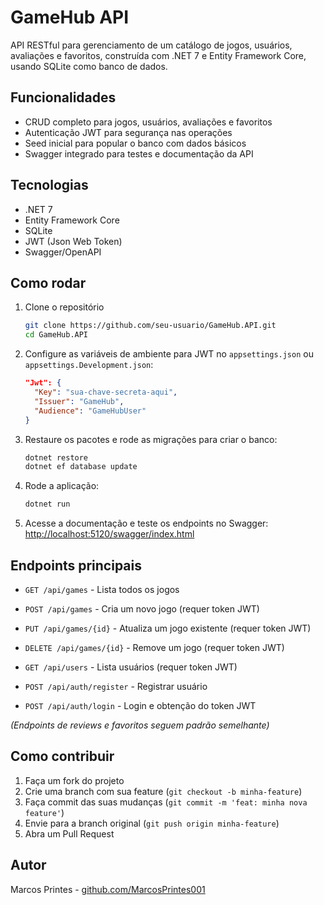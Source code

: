 
# GameHub API

API RESTful para gerenciamento de um catálogo de jogos, usuários, avaliações e favoritos, construída com .NET 7 e Entity Framework Core, usando SQLite como banco de dados.

## Funcionalidades

- CRUD completo para jogos, usuários, avaliações e favoritos
- Autenticação JWT para segurança nas operações
- Seed inicial para popular o banco com dados básicos
- Swagger integrado para testes e documentação da API

## Tecnologias

- .NET 7
- Entity Framework Core
- SQLite
- JWT (Json Web Token)
- Swagger/OpenAPI

## Como rodar

1. Clone o repositório  
   ```bash
   git clone https://github.com/seu-usuario/GameHub.API.git
   cd GameHub.API
   ```

2. Configure as variáveis de ambiente para JWT no `appsettings.json` ou `appsettings.Development.json`:

   ```json
   "Jwt": {
     "Key": "sua-chave-secreta-aqui",
     "Issuer": "GameHub",
     "Audience": "GameHubUser"
   }
   ```

3. Restaure os pacotes e rode as migrações para criar o banco:

   ```bash
   dotnet restore
   dotnet ef database update
   ```

4. Rode a aplicação:

   ```bash
   dotnet run
   ```

5. Acesse a documentação e teste os endpoints no Swagger:  
   [http://localhost:5120/swagger/index.html](http://localhost:5120/swagger/index.html)

## Endpoints principais

- `GET /api/games` - Lista todos os jogos  
- `POST /api/games` - Cria um novo jogo (requer token JWT)  
- `PUT /api/games/{id}` - Atualiza um jogo existente (requer token JWT)  
- `DELETE /api/games/{id}` - Remove um jogo (requer token JWT)  

- `GET /api/users` - Lista usuários (requer token JWT)  
- `POST /api/auth/register` - Registrar usuário  
- `POST /api/auth/login` - Login e obtenção do token JWT  

*(Endpoints de reviews e favoritos seguem padrão semelhante)*

## Como contribuir

1. Faça um fork do projeto  
2. Crie uma branch com sua feature (`git checkout -b minha-feature`)  
3. Faça commit das suas mudanças (`git commit -m 'feat: minha nova feature'`)  
4. Envie para a branch original (`git push origin minha-feature`)  
5. Abra um Pull Request  

## Autor

Marcos Printes - [github.com/MarcosPrintes001](https://github.com/MarcosPrintes001)
